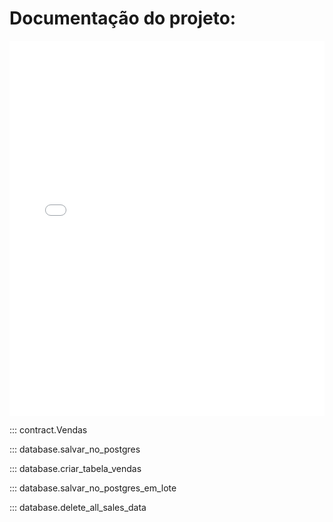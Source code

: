 # Documentação do projeto:

<iframe src="crm_system.html" width="100%" height="600px" frameborder="0"></iframe>

::: contract.Vendas

::: database.salvar_no_postgres

::: database.criar_tabela_vendas

::: database.salvar_no_postgres_em_lote

::: database.delete_all_sales_data


